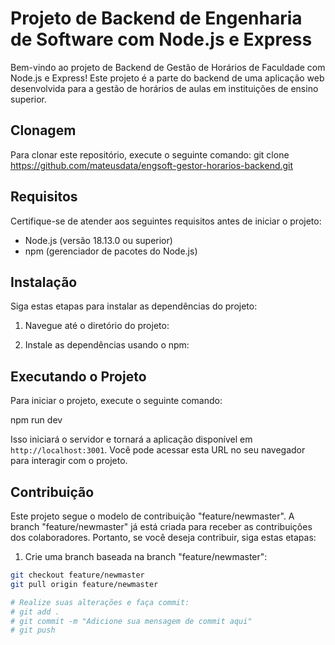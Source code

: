 # Projeto de Backend de Engenharia de Software com Node.js e Express

Bem-vindo ao projeto de Backend de Gestão de Horários de Faculdade com Node.js e Express! Este projeto é a parte do backend de uma aplicação web desenvolvida para a gestão de horários de aulas em instituições de ensino superior.
## Clonagem

Para clonar este repositório, execute o seguinte comando:
git clone https://github.com/mateusdata/engsoft-gestor-horarios-backend.git


## Requisitos

Certifique-se de atender aos seguintes requisitos antes de iniciar o projeto:

- Node.js (versão 18.13.0 ou superior)
- npm (gerenciador de pacotes do Node.js)

## Instalação

Siga estas etapas para instalar as dependências do projeto:

1. Navegue até o diretório do projeto:


2. Instale as dependências usando o npm:


## Executando o Projeto

Para iniciar o projeto, execute o seguinte comando:

npm run dev


Isso iniciará o servidor e tornará a aplicação disponível em `http://localhost:3001`. Você pode acessar esta URL no seu navegador para interagir com o projeto.


## Contribuição

Este projeto segue o modelo de contribuição "feature/newmaster". A branch "feature/newmaster" já está criada para receber as contribuições dos colaboradores. Portanto, se você deseja contribuir, siga estas etapas:

1. Crie uma branch baseada na branch "feature/newmaster":

```bash
git checkout feature/newmaster
git pull origin feature/newmaster

# Realize suas alterações e faça commit:
# git add .
# git commit -m "Adicione sua mensagem de commit aqui"
# git push





